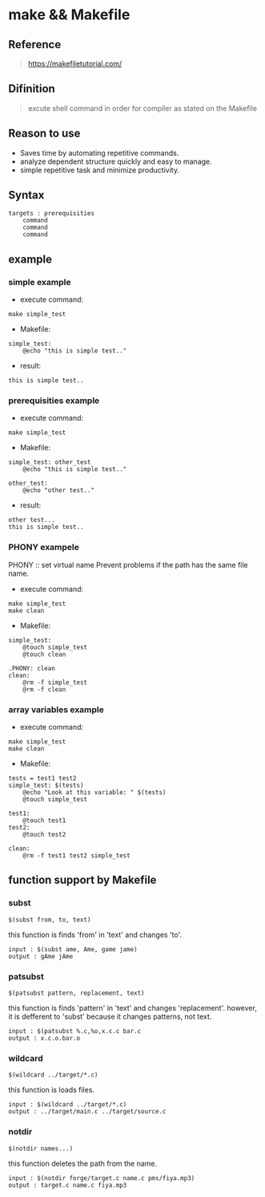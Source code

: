 # make && Makefile
## Reference
> https://makefiletutorial.com/
## Difinition
> excute shell command in order for compiler as stated on the Makefile

## Reason to use
* Saves time by automating repetitive commands.
* analyze dependent structure quickly and easy to manage.
* simple repetitive task and minimize productivity.

## Syntax
```
targets : prerequisities
    command
    command
    command
```
## example
### simple example
* execute command: 
```
make simple_test
```
* Makefile:
```
simple_test:
    @echo "this is simple test.."
```
* result:
```
this is simple test..
```
### prerequisities example
* execute command: 
```
make simple_test
```
* Makefile:
```
simple_test: other_test
    @echo "this is simple test.."

other_test:
    @echo "other test.."
```
* result:
```
other test...
this is simple test..
```

### PHONY exampele
PHONY :: set virtual name
Prevent problems if the path has the same file name.
* execute command:
```
make simple_test
make clean
```
* Makefile:
```
simple_test:
	@touch simple_test
	@touch clean
 
.PHONY: clean
clean:
	@rm -f simple_test
	@rm -f clean
```

### array variables example
* execute command:
```
make simple_test
make clean
```
* Makefile:
```
tests = test1 test2
simple_test: $(tests)
	@echo "Look at this variable: " $(tests)
	@touch simple_test

test1:
	@touch test1
test2:
	@touch test2
 
clean:
	@rm -f test1 test2 simple_test
```

## function support by Makefile
### subst
```
$(subst from, to, text)
```
this function is finds 'from' in 'text' and changes 'to'.
```
input : $(subst ame, Ame, game jame)
output : gAme jAme
```

### patsubst
```
$(patsubst pattern, replacement, text)
```
this function is finds 'pattern' in 'text' and changes 'replacement'. however, it is defferent to 'subst' because it changes patterns, not text.
```
input : $(patsubst %.c,%o,x.c.c bar.c
output : x.c.o.bar.o 
```

### wildcard
```
$(wildcard ../target/*.c)
```
this function is loads files.
```
input : $(wildcard ../target/*.c)
output : ../target/main.c ../target/source.c
```

### notdir
```
$(notdir names...)
```
this function deletes the path from the name.
```
input : $(notdir forge/target.c name.c pms/fiya.mp3)
output : target.c name.c fiya.mp3
```


